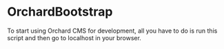 OrchardBootstrap
================

To start using Orchard CMS for development, all you have to do is run this script and then go to localhost in your browser.
